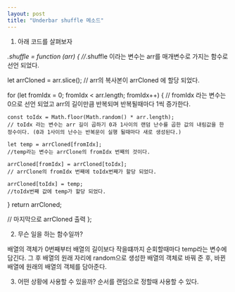 ```yaml
---
layout: post
title: "Underbar shuffle 메소드"
---
```


1. 아래 코드를 살펴보자

_.shuffle = function (arr) { 
//_.shuffle 이라는 변수는 arr를 매개변수로 가지는 함수로 선언 되었다.

  let arrCloned = arr.slice();
  // arr의 복사본이 arrCloned 에 할당 되었다.
  
  for (let fromIdx = 0; fromIdx < arr.length; fromIdx++) {
  // fromIdx 라는 변수는 0으로 선언 되었고 arr의 길이만큼 반복되며 반복될때마다 1씩 증가한다.
  
    const toIdx = Math.floor(Math.random() * arr.length);
    // toIdx 라는 변수는 arr 길이 곱하기 0과 1사이의 랜덤 난수를 곱한 값의 내림값을 한 정수이다. (0과 1사이의 난수는 반복문이 실행 될때마다 새로 생성된다.)
    
    let temp = arrCloned[fromIdx];
    //temp라는 변수는 arrClone의 fromIdx 번째의 것이다.
    
    arrCloned[fromIdx] = arrCloned[toIdx];
    // arrClone의 fromIdx 번째에 toIdx번째가 할당 되었다.
    
    arrCloned[toIdx] = temp;
    //toIdx번째 값에 temp가 할당 되었다.
    
  }
  return arrCloned;
  
  // 마지막으로 arrCloned 출력
};

2. 무슨 일을 하는 함수일까?
 
 배열의 객체가 0번째부터 배열의 길이보다 작을떄까지 순회할때마다 temp라는 변수에 담긴다. 그 후 배열의 원래 자리에 random으로 생성한 배열의 객체로 바꿔 준 후, 
 바뀐 배열에 원래의 배열의 객체를 담아준다.
 
 3. 어떤 상황에 사용할 수 있을까?
   순서를 랜덤으로 정할때 사용할 수 있다.
